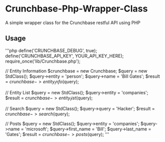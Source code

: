 Crunchbase-Php-Wrapper-Class
============================

A simple wrapper class for the Crunchbase restful API using PHP

## Usage

'''php
define('CRUNCHBASE_DEBUG', true);
define('CRUNCHBASE_API_KEY', YOUR_API_KEY_HERE);
require_once('lib/Crunchbase.php');

// Entity Information 
$crunchbase = new Crunchbase;
$query = new StdClass();
$query->entity = 'person';
$query->name = 'Bill Gates';
$result = $crunchbase->entity_info($query);

// Entity List
$query = new StdClass();
$query->entity = 'companies';
$result = $crunchbase->entity_list($query);

// Search
$query = new StdClass();
$query->query = 'Hacker';
$result = $crunchbase->search($query);

// Posts
$query = new StdClass();
$query->entity = 'companies';
$query->name = 'microsoft';
$query->first_name = 'Bill';
$query->last_name = 'Gates';
$result = $crunchbase->posts($query);
'''

